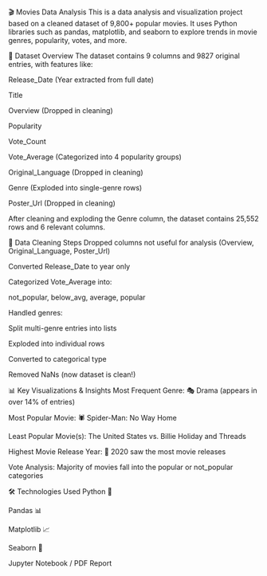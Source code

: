 🎬 Movies Data Analysis
This is a data analysis and visualization project based on a cleaned dataset of 9,800+ popular movies. It uses Python libraries such as pandas, matplotlib, and seaborn to explore trends in movie genres, popularity, votes, and more.

📁 Dataset Overview
The dataset contains 9 columns and 9827 original entries, with features like:

Release_Date (Year extracted from full date)

Title

Overview (Dropped in cleaning)

Popularity

Vote_Count

Vote_Average (Categorized into 4 popularity groups)

Original_Language (Dropped in cleaning)

Genre (Exploded into single-genre rows)

Poster_Url (Dropped in cleaning)

After cleaning and exploding the Genre column, the dataset contains 25,552 rows and 6 relevant columns.

🧼 Data Cleaning Steps
Dropped columns not useful for analysis (Overview, Original_Language, Poster_Url)

Converted Release_Date to year only

Categorized Vote_Average into:

not_popular, below_avg, average, popular

Handled genres:

Split multi-genre entries into lists

Exploded into individual rows

Converted to categorical type

Removed NaNs (now dataset is clean!)

📊 Key Visualizations & Insights
Most Frequent Genre: 🎭 Drama (appears in over 14% of entries)

Most Popular Movie: 🕷️ Spider-Man: No Way Home

Least Popular Movie(s): The United States vs. Billie Holiday and Threads

Highest Movie Release Year: 📅 2020 saw the most movie releases

Vote Analysis: Majority of movies fall into the popular or not_popular categories

🛠 Technologies Used
Python 🐍

Pandas 📊

Matplotlib 📈

Seaborn 🎨

Jupyter Notebook / PDF Report









